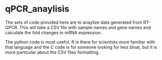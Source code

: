 # qPCR_anaylisis

The sets of code provided here are to anaylize data generated from RT-QPCR.
This will take a CSV file with sample names and gene names and calculate the fold changes in mRNA expression. 

The python code is most useful. R is there for scientists more familiar with that language and the C code is for someone looking for less bloat, but it is more particular about the CSV files formatting. 

